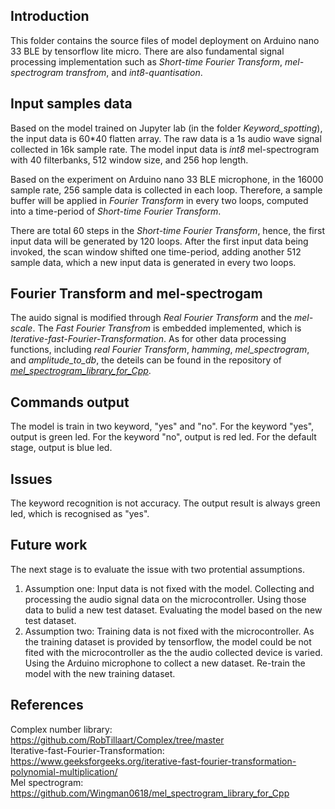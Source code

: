 ## Introduction
This folder contains the source files of model deployment on Arduino nano 33 BLE by tensorflow lite micro. There are also fundamental signal processing implementation such as *Short-time Fourier Transform*, *mel-spectrogram transfrom*, and *int8-quantisation*.

## Input samples data
Based on the model trained on Jupyter lab (in the folder *Keyword_spotting*), the input data is 60*40 flatten array. The raw data is a 1s audio wave signal collected in 16k sample rate. The model input data is *int8* mel-spectrogram with 40 filterbanks, 512 window size, and 256 hop length. 

Based on the experiment on Arduino nano 33 BLE microphone, in the 16000 sample rate, 256 sample data is collected in each loop. Therefore, a sample buffer will be applied in *Fourier Transform* in every two loops, computed into a time-period of *Short-time Fourier Transform*.

There are total 60 steps in the *Short-time Fourier Transform*, hence, the first input data will be generated by 120 loops. After the first input data being invoked, the scan window shifted one time-period, adding another 512 sample data, which a new input data is generated in every two loops.

## Fourier Transform and mel-spectrogam
The auido signal is modified through *Real Fourier Transform* and the *mel-scale*. The *Fast Fourier Transfrom* is embedded implemented, which is *Iterative-fast-Fourier-Transformation*. As for other data processing functions, including *real Fourier Transform*, *hamming*, *mel_spectrogram*, and *amplitude_to_db*, the deteils can be found in the repository of [*mel_spectrogram_library_for_Cpp*](https://github.com/Wingman0618/mel_spectrogram_library_for_Cpp).

## Commands output
The model is train in two keyword, "yes" and "no". For the keyword "yes", output is green led. For the keyword "no", output is red led. For the default stage, output is blue led.

## Issues
The keyword recognition is not accuracy. The output result is always green led, which is recognised as "yes".

## Future work
The next stage is to evaluate the issue with two protential assumptions. 

1. Assumption one: Input data is not fixed with the model. Collecting and processing the audio signal data on the microcontroller. Using those data to bulid a new test dataset. Evaluating the model based on the new test dataset.
2. Assumption two: Training data is not fixed with the microcontroller. As the training dataset is provided by tensorflow, the model could be not fited with the microcontroller as the the audio collected device is varied. Using the Arduino microphone to collect a new dataset. Re-train the model with the new training dataset.

## References
Complex number library: https://github.com/RobTillaart/Complex/tree/master \
Iterative-fast-Fourier-Transformation: https://www.geeksforgeeks.org/iterative-fast-fourier-transformation-polynomial-multiplication/ \
Mel spectrogram: https://github.com/Wingman0618/mel_spectrogram_library_for_Cpp
